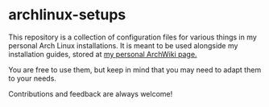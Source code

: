 # archlinux-setups

This repository is a collection of configuration files for various things in my personal Arch Linux installations.
It is meant to be used alongside my installation guides, stored at [my personal ArchWiki page.](https://wiki.archlinux.org/title/User:0xMrRobot)

You are free to use them, but keep in mind that you may need to adapt them to your needs.

Contributions and feedback are always welcome!

